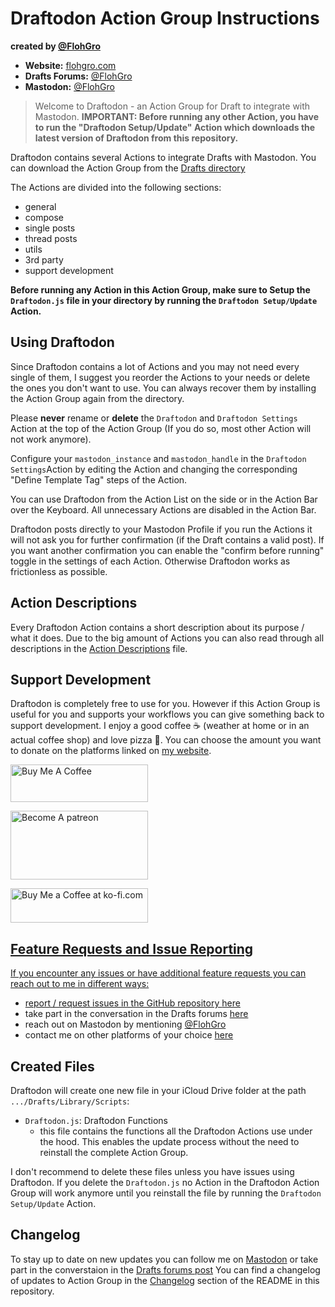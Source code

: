 # Draftodon Action Group Instructions

**created by [@FlohGro](https://social.lol/@flohgro)**

- **Website:** [flohgro.com](https://flohgro.com)  
- **Drafts Forums:** [@FlohGro](https://forums.getdrafts.com/u/flohgro/summary)
- **Mastodon:** [@FlohGro](https://social.lol/@flohgro)

> Welcome to Draftodon - an Action Group for Draft to integrate with Mastodon.
> **IMPORTANT: Before running any other Action, you have to run the "Draftodon Setup/Update" Action which downloads the latest version of Draftodon from this repository.**

Draftodon contains several Actions to integrate Drafts with Mastodon. You can download the Action Group from the [Drafts directory](https://directory.getdrafts.com/g/2GL)

The Actions are divided into the following sections:

- general
- compose
- single posts
- thread posts
- utils
- 3rd party
- support development

**Before running any Action in this Action Group, make sure to Setup the `Draftodon.js` file in your directory by running the `Draftodon Setup/Update` Action.**

## Using Draftodon

Since Draftodon contains a lot of Actions and you may not need every single of them, I suggest you reorder the Actions to your needs or delete the ones you don't want to use. You can always recover them by installing the Action Group again from the directory.

Please **never** rename or **delete** the `Draftodon` and `Draftodon Settings` Action at the top of the Action Group (If you do so, most other Action will not work anymore).

Configure your `mastodon_instance` and `mastodon_handle` in the `Draftodon Settings`Action by editing the Action and changing the corresponding "Define Template Tag" steps of the Action.

You can use Draftodon from the Action List on the side or in the Action Bar over the Keyboard. All unnecessary Actions are disabled in the Action Bar.

Draftodon posts directly to your Mastodon Profile if you run the Actions it will not ask you for further confirmation (if the Draft contains a valid post). If you want another confirmation you can enable the "confirm before running" toggle in the settings of each Action. Otherwise Draftodon works as frictionless as possible.

## Action Descriptions

Every Draftodon Action contains a short description about its purpose / what it does. Due to the big amount of Actions you can also read through all descriptions in the [Action Descriptions](https://github.com/FlohGro-dev/Draftodon/blob/main/Action%20Descriptions.md) file.

## Support Development

Draftodon is completely free to use for you. However if this Action Group is useful for you and supports your workflows you can give something back to support development.
I enjoy a good coffee ☕️ (weather at home or in an actual coffee shop) and love pizza 🍕.
You can choose the amount you want to donate on the platforms linked on [my website](https://flohgro.com/donate/).

<a href="https://www.buymeacoffee.com/flohgro" target="_blank"><img src="https://cdn.buymeacoffee.com/buttons/v2/default-blue.png" alt="Buy Me A Coffee" style="height: 60px !important;width: 220px !important;" ></a>

<a href="https://www.patreon.com/flohgro" target="_blank"><img src="https://user-images.githubusercontent.com/13785667/162812708-55b96cdc-8c32-4433-a340-6dd4c1f7326d.jpg" alt="Become A patreon" style="height: 110px !important;width: 220px !important;" ></a>

<a href='https://ko-fi.com/flohgro' target='_blank'><img height='35' style='border:0px;height:55px;width:220px' src='https://az743702.vo.msecnd.net/cdn/kofi1.png?v=0' border='0' alt='Buy Me a Coffee at ko-fi.com' />

## Feature Requests and Issue Reporting

If you encounter any issues or have additional feature requests you can reach out to me in different ways:

- report / request issues in the GitHub repository [here](https://github.com/FlohGro-dev/Draftodon/issues)
- take part in the conversation in the Drafts forums [here](https://forums.getdrafts.com/t/draftodon-a-drafts-action-group-for-mastodon/13962)
- reach out on Mastodon by mentioning [@FlohGro](https://social.lol/@flohgro)
- contact me on other platforms of your choice [here](https://flohgro.com/contactme)

## Created Files

Draftodon will create one new file in your iCloud Drive folder at the path `.../Drafts/Library/Scripts`:

- `Draftodon.js`: Draftodon Functions
  - this file contains the functions all the Draftodon Actions use under the hood. This enables the update process without the need to reinstall the complete Action Group.

I don't recommend to delete these files unless you have issues using Draftodon. If you delete the `Draftodon.js` no Action in the Draftodon Action Group will work anymore until you reinstall the file by running the `Draftodon Setup/Update` Action.

## Changelog

To stay up to date on new updates you can follow me on [Mastodon](https://social.lol/@flohgro) or take part in the converstaion in the [Drafts forums post]()
You can find a changelog of updates to Action Group in the [Changelog](https://github.com/FlohGro-dev/Draftodon#changelog) section of the README in this repository.
